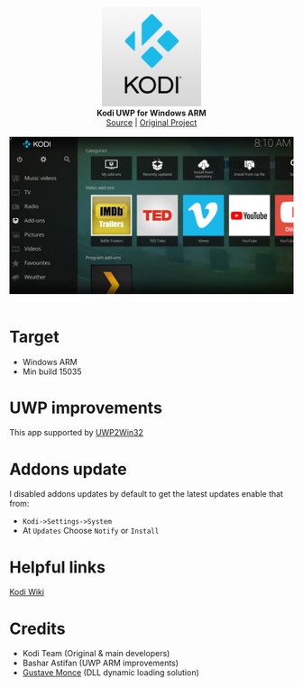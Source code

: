<p align="center">
  <img src="assets/logo.png" width="176"><br>
  <b>Kodi UWP for Windows ARM</b><br>
  <a href="./src">Source</a> |
  <a href="https://github.com/xbmc/xbmc">Original Project</a> 
  <br><br>
  <img src="assets/screen.jpg"><br><br>
</p>


# Target

- Windows ARM
- Min build 15035

# UWP improvements
This app supported by [UWP2Win32](https://github.com/basharast/UWP2Win32)

# Addons update
I disabled addons updates by default
to get the latest updates enable that from:
- `Kodi->Settings->System`
- At `Updates` Choose `Notify` or `Install`

# Helpful links

[Kodi Wiki](https://kodi.wiki/view/Main_Page)


# Credits
- Kodi Team (Original & main developers)
- Bashar Astifan (UWP ARM improvements)
- [Gustave Monce](https://github.com/gus33000) (DLL dynamic loading solution)

